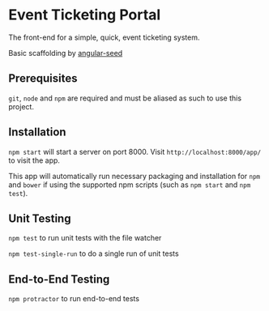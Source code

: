 # Event Ticketing Portal

The front-end for a simple, quick, event ticketing system.

Basic scaffolding by [angular-seed](https://github.com/angular/angular-seed)

## Prerequisites

`git`, `node` and `npm` are required and must be aliased as such to use this
project.

## Installation

`npm start` will start a server on port 8000. Visit `http://localhost:8000/app/`
to visit the app.

This app will automatically run necessary packaging and installation for `npm`
and `bower` if using the supported npm scripts (such as `npm start` and 
`npm test`).

## Unit Testing

`npm test` to run unit tests with the file watcher

`npm test-single-run` to do a single run of unit tests

## End-to-End Testing

`npm protractor` to run end-to-end tests
